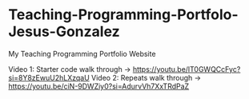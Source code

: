 # Teaching-Programming-Portfolo-Jesus-Gonzalez
My Teaching Programming Portfolio Website

Video 1: Starter code walk through -> https://youtu.be/lT0GWQCcFyc?si=8Y8zEwuU2hLXzqaU
Video 2: Repeats walk through -> https://youtu.be/ciN-9DWZiy0?si=AdurvVh7XxTRdPaZ
